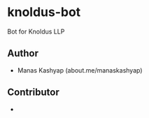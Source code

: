 # knoldus-bot
Bot for Knoldus LLP

## Author
* Manas Kashyap (about.me/manaskashyap)

## Contributor
* 
